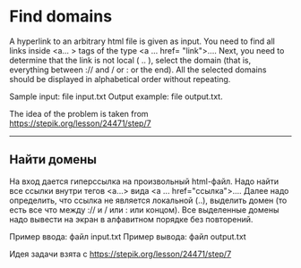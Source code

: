 # Find domains
 A hyperlink to an arbitrary html file is given as input. You need to find all links inside <a... > tags of the type <a ... href= "link">...</a>. Next, you need to determine that the link is not local ( .. ), select the domain (that is, everything between :// and / or : or the end). All the selected domains should be displayed in alphabetical order without repeating.

Sample input: file input.txt
Output example: file output.txt.

The idea of the problem is taken from https://stepik.org/lesson/24471/step/7


_______________________

## Найти домены

На вход дается гиперссылка на произвольный html-файл. Надо найти все ссылки внутри тегов <a...> вида <a ... href="ссылка">...</a>. Далее надо определить, что ссылка не является локальной (..), выделить домен (то есть все что между :// и / или : или концом). Все выделенные домены надо вывести на экран в алфавитном порядке без повторений.

Пример ввода: файл input.txt
Пример вывода: файл output.txt

Идея задачи взята с https://stepik.org/lesson/24471/step/7
